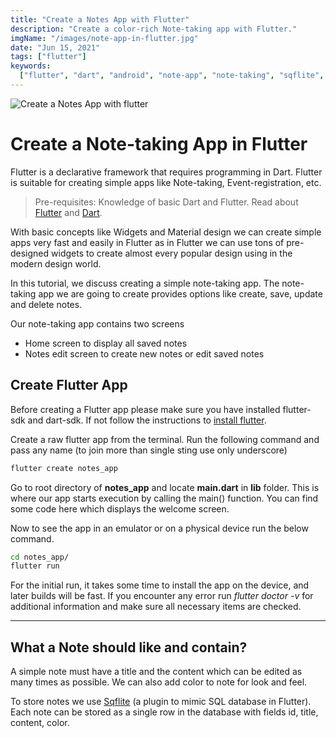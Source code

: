 ```yaml
---
title: "Create a Notes App with Flutter"
description: "Create a color-rich Note-taking app with Flutter."
imgName: "/images/note-app-in-flutter.jpg"
date: "Jun 15, 2021"
tags: ["flutter"]
keywords:
  ["flutter", "dart", "android", "note-app", "note-taking", "sqflite", "sqlite"]
---
```


![Create a Notes App with flutter](/images/note-app-in-flutter.jpg)

# Create a Note-taking App in Flutter

Flutter is a declarative framework that requires programming in Dart. Flutter is suitable for creating simple apps like Note-taking, Event-registration, etc.

> Pre-requisites: Knowledge of basic Dart and Flutter. Read about [Flutter](https://flutter.dev/docs) and [Dart](https://dart.dev/guides).

With basic concepts like Widgets and Material design we can create simple apps very fast and easily in Flutter as in Flutter we can use tons of pre-designed widgets to create almost every popular design using in the modern design world.

In this tutorial, we discuss creating a simple note-taking app. The note-taking app we are going to create provides options like create, save, update and delete notes.

Our note-taking app contains two screens

- Home screen to display all saved notes
- Notes edit screen to create new notes or edit saved notes

## Create Flutter App

Before creating a Flutter app please make sure you have installed flutter-sdk and dart-sdk. If not follow the instructions to [install flutter](https://flutter.dev/docs/get-started/install).

Create a raw flutter app from the terminal. Run the following command and pass any name (to join more than single sting use only underscore)

```bash
flutter create notes_app
```

Go to root directory of **notes_app** and locate **main.dart** in **lib** folder. This is where our app starts execution by calling the main() function. You can find some code here which displays the welcome screen.

Now to see the app in an emulator or on a physical device run the below command.

```bash
cd notes_app/
flutter run
```

For the initial run, it takes some time to install the app on the device, and later builds will be fast. If you encounter any error run _flutter doctor -v_ for additional information and make sure all necessary items are checked.

---

## What a Note should like and contain?

A simple note must have a title and the content which can be edited as many times as possible. We can also add color to note for look and feel.

To store notes we use [Sqflite](https://pub.dev/packages/sqflite) (a plugin to mimic SQL database in Flutter). Each note can be stored as a single row in the database with fields id, title, content, color.
